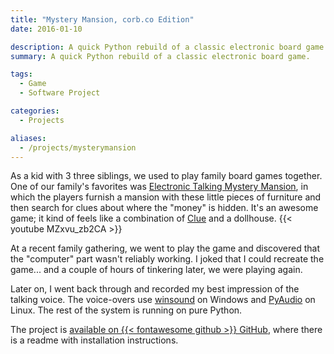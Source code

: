 ```yaml
---
title: "Mystery Mansion, corb.co Edition"
date: 2016-01-10

description: A quick Python rebuild of a classic electronic board game.
summary: A quick Python rebuild of a classic electronic board game.

tags:
  - Game
  - Software Project

categories:
  - Projects

aliases:
  - /projects/mysterymansion
---
```


As a kid with 3 three siblings, we used to play family board games together. One of our family's favorites was [Electronic Talking Mystery Mansion](<https://en.wikipedia.org/wiki/Mystery_Mansion_(board_game)#1990s_electronic_version>), in which the players furnish a mansion with these little pieces of furniture and then search for clues about where the "money" is hidden. It's an awesome game; it kind of feels like a combination of [Clue](https://en.wikipedia.org/wiki/Cluedo) and a dollhouse.
{{< youtube MZxvu_zb2CA >}}

At a recent family gathering, we went to play the game and discovered that the "computer" part wasn't reliably working. I joked that I could recreate the game... and a couple of hours of tinkering later, we were playing again.

Later on, I went back through and recorded my best impression of the talking voice. The voice-overs use [winsound](https://docs.python.org/3.6/library/winsound.html) on Windows and [PyAudio](https://people.csail.mit.edu/hubert/pyaudio/) on Linux. The rest of the system is running on pure Python.

The project is [available on {{< fontawesome github >}} GitHub](https://github.com/corbanmailloux/MysteryMansion), where there is a readme with installation instructions.

